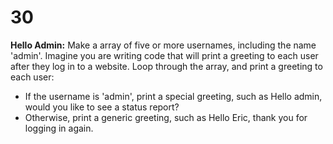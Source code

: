 # 30
**Hello Admin:** Make a array of five or more usernames, including the name 'admin'. Imagine you are writing code that will print a greeting to each user after they log in to a website. Loop through the array, and print a greeting to each user:
- If the username is 'admin', print a special greeting, such as Hello admin, would you like to see a status report?
- Otherwise, print a generic greeting, such as Hello Eric, thank you for logging in again.
